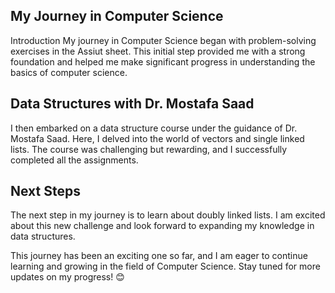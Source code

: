 ## My Journey in Computer Science
Introduction
My journey in Computer Science began with problem-solving exercises in the Assiut sheet. This initial step provided me with a strong foundation and helped me make significant progress in understanding the basics of computer science.

## Data Structures with Dr. Mostafa Saad
I then embarked on a data structure course under the guidance of Dr. Mostafa Saad. Here, I delved into the world of vectors and single linked lists. The course was challenging but rewarding, and I successfully completed all the assignments.

## Next Steps
The next step in my journey is to learn about doubly linked lists. I am excited about this new challenge and look forward to expanding my knowledge in data structures.

This journey has been an exciting one so far, and I am eager to continue learning and growing in the field of Computer Science. Stay tuned for more updates on my progress! 😊



